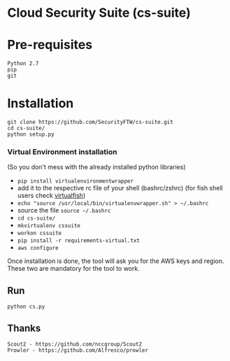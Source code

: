 # Cloud Security Suite (cs-suite)

# Pre-requisites
	Python 2.7
	pip
	git
	
# Installation #
	git clone https://github.com/SecurityFTW/cs-suite.git
	cd cs-suite/
	python setup.py

### Virtual Environment installation
   (So you don't mess with the already installed python libraries)
   
 - `pip install virtualenvironmentwrapper`
 - add it to the respective rc file of your shell (bashrc/zshrc) (for fish shell users check [virtualfish](https://github.com/adambrenecki/virtualfish))
 - `echo "source /usr/local/bin/virtualenvwrapper.sh" > ~/.bashrc`
 - source the file 
    `source ~/.bashrc`
 - `cd cs-suite/` 
 -  `mkvirtualenv cssuite`
 -  `workon cssuite`
 - `pip install -r requirements-virtual.txt`
 - `aws configure`  

Once installation is done, the tool will ask you for the AWS keys and region. These two are mandatory for the tool to work.

## Run ##
	python cs.py


## Thanks ##
	Scout2 - https://github.com/nccgroup/Scout2
	Prowler - https://github.com/Alfresco/prowler
